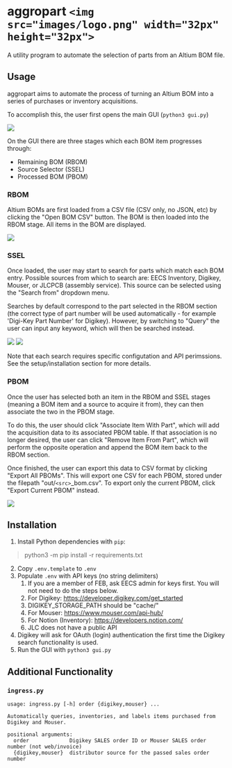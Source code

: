 # aggropart `<img src="images/logo.png" width="32px" height="32px">`

A utility program to automate the selection of
parts from an Altium BOM file.

## Usage

aggropart aims to automate the process of turning an Altium BOM
into a series of purchases or inventory acquisitions.

To accomplish this, the user first opens the main GUI (`python3 gui.py`)

![](images/blank.png)

On the GUI there are three stages which each BOM item progresses through:

- Remaining BOM (RBOM)
- Source Selector (SSEL)
- Processed BOM (PBOM)

### RBOM

Altium BOMs are first loaded from a CSV file (CSV only, no JSON, etc)
by clicking the "Open BOM CSV" button. The BOM is then loaded into
the RBOM stage. All items in the BOM are displayed.

![](images/rbom.png)

### SSEL

Once loaded, the user may start to search for parts which match
each BOM entry. Possible sources from which to search are:
EECS Inventory, Digikey, Mouser, or JLCPCB (assembly service).
This source can be selected using the "Search from" dropdown menu.

Searches by default correspond to the part selected in the RBOM
section (the correct type of part number will be used automatically -
for example 'Digi-Key Part Number' for Digikey). However, by
switching to "Query" the user can input any keyword, which will
then be searched instead.

![](images/ssel_main.png)
![](images/ssel_src.png)

Note that each search requires specific configutation and API
perimssions. See the setup/installation section for more details.

### PBOM

Once the user has selected both an item in the RBOM and SSEL stages
(meaning a BOM item and a source to acquire it from), they can then
associate the two in the PBOM stage.

To do this, the user should click "Associate Item With Part", which
will add the acquisition data to its associated PBOM table. If that
association is no longer desired, the user can click
"Remove Item From Part", which will perform the opposite operation
and append the BOM item back to the RBOM section.

Once finished, the user can export this data to CSV format by
clicking "Export All PBOMs". This will export one CSV for each PBOM,
stored under the filepath "out/`<src>`_bom.csv". To export only the
current PBOM, click "Export Current PBOM" instead.

![](images/pbom.png)

## Installation

1. Install Python dependencies with `pip`:

> python3 -m pip install -r requirements.txt

2. Copy `.env.template` to `.env`
3. Populate `.env` with API keys (no string delimiters)
   1. If you are a member of FEB, ask EECS admin for keys first.
      You will not need to do the steps below.
   2. For Digikey: https://developer.digikey.com/get_started
   3. DIGIKEY_STORAGE_PATH should be "cache/"
   4. For Mouser: https://www.mouser.com/api-hub/
   5. For Notion (Inventory): https://developers.notion.com/
   6. JLC does not have a public API
4. Digikey will ask for OAuth (login) authentication the first
   time the Digikey search functionality is used.
5. Run the GUI with `python3 gui.py`

## Additional Functionality

### `ingress.py`

```
usage: ingress.py [-h] order {digikey,mouser} ...

Automatically queries, inventories, and labels items purchased from Digikey and Mouser.

positional arguments:
  order             Digikey SALES order ID or Mouser SALES order number (not web/invoice)
  {digikey,mouser}  distributor source for the passed sales order number
```
